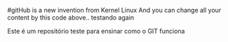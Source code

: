 #gitHub is a new invention from Kernel Linux
And you can change all your content by this code above..
testando again

   Este é um repositório teste para ensinar como o GIT funciona  

